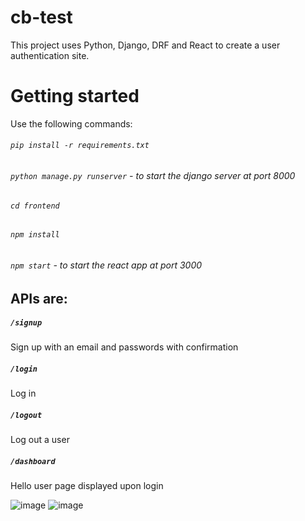 # cb-test

This project uses Python, Django, DRF and React to create a user authentication site. 

# Getting started

Use the following commands:
###### `pip install -r requirements.txt`
###### `python manage.py runserver` - to start the django server at port 8000
###### `cd frontend`
###### `npm install`
###### `npm start` - to start the react app at port 3000

## APIs are:
##### `/signup`
Sign up with an email and passwords with confirmation
##### `/login`
Log in
##### `/logout`
Log out a user
##### `/dashboard`
Hello user page displayed upon login

![image](https://user-images.githubusercontent.com/58531716/156991545-10f47e3c-cbd9-4c35-a38e-20a69cbc4c09.png)
![image](https://user-images.githubusercontent.com/58531716/156991691-0b0844d6-f656-4a17-ba51-21fb86307f89.png)
